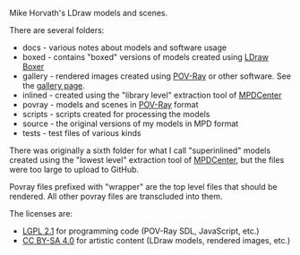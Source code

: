 Mike Horvath's LDraw models and scenes.

There are several folders:

* docs - various notes about models and software usage
* boxed - contains "boxed" versions of models created using [LDraw Boxer](https://github.com/Jeremy1980/LDBoxer)
* gallery - rendered images created using [POV-Ray](http://www.povray.org/) or other software. See the [gallery page](https://mjhorvath.github.io/Mike-LDraw-Models/gallery/gallery.html).
* inlined - created using the "library level" extraction tool of [MPDCenter](https://ldraw.heidemann.org/index.php?page=mpdcenter)
* povray - models and scenes in [POV-Ray](http://www.povray.org/) format
* scripts - scripts created for processing the models
* source - the original versions of my models in MPD format
* tests - test files of various kinds

There was originally a sixth folder for what I call "superinlined" models created using the "lowest level" extraction tool of [MPDCenter](https://ldraw.heidemann.org/index.php?page=mpdcenter), but the files were too large to upload to GitHub.

Povray files prefixed with "wrapper" are the top level files that should be rendered. All other povray files are transcluded into them.

The licenses are:

* [LGPL 2.1](https://www.gnu.org/licenses/old-licenses/lgpl-2.1.en.html) for programming code (POV-Ray SDL, JavaScript, etc.)
* [CC BY-SA 4.0](https://creativecommons.org/licenses/by-sa/4.0/legalcode) for artistic content (LDraw models, rendered images, etc.)

